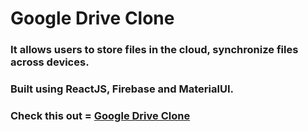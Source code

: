 # Google Drive Clone
### It allows users to store files in the cloud, synchronize files across devices.
### Built using ReactJS, Firebase and MaterialUI.
### Check this out = [Google Drive Clone](https://driveclone-1.web.app/)
